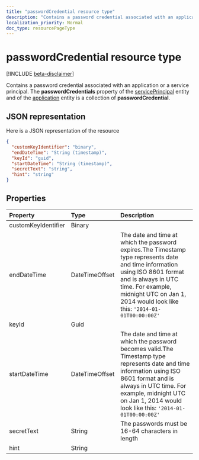 ```yaml
---
title: "passwordCredential resource type"
description: "Contains a password credential associated with an application or a service principal. The **passwordCredentials** property of the servicePrincipal entity and of the application entity is a collection of **passwordCredential**."
localization_priority: Normal
doc_type: resourcePageType
---
```


# passwordCredential resource type

[!INCLUDE [beta-disclaimer](../../includes/beta-disclaimer.md)]

Contains a password credential associated with an application or a service principal. The **passwordCredentials** property of the [servicePrincipal](serviceprincipal.md) entity and of the [application](application.md) entity is a collection of **passwordCredential**.


## JSON representation

Here is a JSON representation of the resource

<!-- {
  "blockType": "resource",
  "optionalProperties": [

  ],
  "@odata.type": "microsoft.graph.passwordCredential"
}-->

```json
{
  "customKeyIdentifier": "binary",
  "endDateTime": "String (timestamp)",
  "keyId": "guid",
  "startDateTime": "String (timestamp)",
  "secretText": "string",
  "hint": "string"
}

```
## Properties
| Property	   | Type	|Description|
|:---------------|:--------|:----------|
|customKeyIdentifier|Binary|            |
|endDateTime|DateTimeOffset|The date and time at which the password expires.The Timestamp type represents date and time information using ISO 8601 format and is always in UTC time. For example, midnight UTC on Jan 1, 2014 would look like this: `'2014-01-01T00:00:00Z'`|
|keyId|Guid|            |
|startDateTime|DateTimeOffset|The date and time at which the password becomes valid.The Timestamp type represents date and time information using ISO 8601 format and is always in UTC time. For example, midnight UTC on Jan 1, 2014 would look like this: `'2014-01-01T00:00:00Z'`|
|secretText|String| The passwords must be 16-64 characters in length |
|hint|String|  |

<!-- uuid: 8fcb5dbc-d5aa-4681-8e31-b001d5168d79
2015-10-25 14:57:30 UTC -->
<!--
{
  "type": "#page.annotation",
  "description": "passwordCredential resource",
  "keywords": "",
  "section": "documentation",
  "tocPath": "",
  "suppressions": [
    "Error: /api-reference/beta/resources/passwordcredential.md:\r\n      Exception processing links.\r\n    System.ArgumentException: Link Definition was null. Link text: !INCLUDE [beta-disclaimer](../../includes/beta-disclaimer.md)\r\n      at ApiDoctor.Validation.DocFile.get_LinkDestinations()\r\n      at ApiDoctor.Validation.DocSet.ValidateLinks(Boolean includeWarnings, String[] relativePathForFiles, IssueLogger issues, Boolean requireFilenameCaseMatch, Boolean printOrphanedFiles)"
  ]
}
-->
